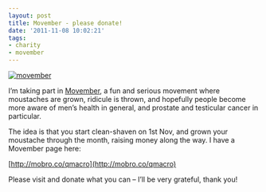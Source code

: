 ```yaml
---
layout: post
title: Movember - please donate!
date: '2011-11-08 10:02:21'
tags:
- charity
- movember
---
```



[![](http://www.pipetree.com/qmacro/blog/wp-content/uploads/2011/11/movember-179x300.jpg "movember")](http://www.pipetree.com/qmacro/blog/wp-content/uploads/2011/11/movember.jpg)

I’m taking part in [Movember](http://uk.movember.com/), a fun and serious movement where moustaches are grown, ridicule is thrown, and hopefully people become more aware of men’s health in general, and prostate and testicular cancer in particular.

[](http://www.pipetree.com/qmacro/blog/wp-content/uploads/2011/11/movember.jpg)

The idea is that you start clean-shaven on 1st Nov, and grown your moustache through the month, raising money along the way. I have a Movember page here:

[http://mobro.co/qmacro](http://mobro.co/qmacro)

Please visit and donate what you can – I’ll be very grateful, thank you!

 


